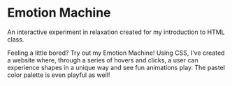 # Emotion Machine
An interactive experiment in relaxation created for my introduction to HTML class.

Feeling a little bored?  Try out my Emotion Machine!  Using CSS, I've created a website where, through a 
series of hovers and clicks, a user can experience shapes in a unique way and see fun animations play. The 
pastel color palette is even playful as well!